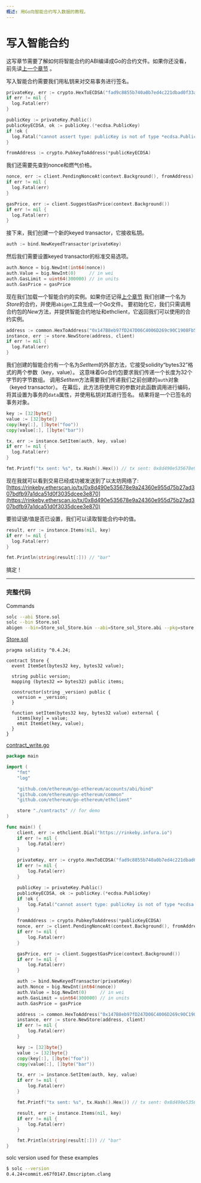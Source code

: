 ```yaml
---
概述: 用Go向智能合约写入数据的教程。
---
```


# 写入智能合约

这写章节需要了解如何将智能合约的ABI编译成Go的合约文件。如果你还没看， 前先读[上一个章节](../smart-contract-compile) 。

写入智能合约需要我们用私钥来对交易事务进行签名。

```go
privateKey, err := crypto.HexToECDSA("fad9c8855b740a0b7ed4c221dbad0f33a83a49cad6b3fe8d5817ac83d38b6a19")
if err != nil {
  log.Fatal(err)
}

publicKey := privateKey.Public()
publicKeyECDSA, ok := publicKey.(*ecdsa.PublicKey)
if !ok {
  log.Fatal("cannot assert type: publicKey is not of type *ecdsa.PublicKey")
}

fromAddress := crypto.PubkeyToAddress(*publicKeyECDSA)
```

我们还需要先查到nonce和燃气价格。


```go
nonce, err := client.PendingNonceAt(context.Background(), fromAddress)
if err != nil {
  log.Fatal(err)
}

gasPrice, err := client.SuggestGasPrice(context.Background())
if err != nil {
  log.Fatal(err)
}
```

接下来，我们创建一个新的keyed transactor，它接收私钥。

```go
auth := bind.NewKeyedTransactor(privateKey)
```

然后我们需要设置keyed transactor的标准交易选项。

```go
auth.Nonce = big.NewInt(int64(nonce))
auth.Value = big.NewInt(0)     // in wei
auth.GasLimit = uint64(300000) // in units
auth.GasPrice = gasPrice
```

现在我们加载一个智能合约的实例。如果你还记得[上个章节](../smart-contract-compile) 我们创建一个名为*Store*的合约，并使用`abigen`工具生成一个Go文件。 要初始化它，我们只需调用合约包的*New*方法，并提供智能合约地址和ethclient，它返回我们可以使用的合约实例。

```go
address := common.HexToAddress("0x147B8eb97fD247D06C4006D269c90C1908Fb5D54")
instance, err := store.NewStore(address, client)
if err != nil {
  log.Fatal(err)
}
```

我们创建的智能合约有一个名为*SetItem*的外部方法，它接受solidity“bytes32”格式的两个参数（key，value）。 这意味着Go合约包要求我们传递一个长度为32个字节的字节数组。 调用*SetItem*方法需要我们传递我们之前创建的`auth`对象（keyed transactor）。 在幕后，此方法将使用它的参数对此函数调用进行编码，将其设置为事务的`data`属性，并使用私钥对其进行签名。 结果将是一个已签名的事务对象。


```go
key := [32]byte{}
value := [32]byte{}
copy(key[:], []byte("foo"))
copy(value[:], []byte("bar"))

tx, err := instance.SetItem(auth, key, value)
if err != nil {
  log.Fatal(err)
}

fmt.Printf("tx sent: %s", tx.Hash().Hex()) // tx sent: 0x8d490e535678e9a24360e955d75b27ad307bdfb97a1dca51d0f3035dcee3e870
```

现在我就可以看到交易已经成功被发送到了以太坊网络了: [https://rinkeby.etherscan.io/tx/0x8d490e535678e9a24360e955d75b27ad307bdfb97a1dca51d0f3035dcee3e870](https://rinkeby.etherscan.io/tx/0x8d490e535678e9a24360e955d75b27ad307bdfb97a1dca51d0f3035dcee3e870)

要验证键/值是否已设置，我们可以读取智能合约中的值。

```go
result, err := instance.Items(nil, key)
if err != nil {
  log.Fatal(err)
}

fmt.Println(string(result[:])) // "bar"
```

搞定！

---

### 完整代码

Commands

```bash
solc --abi Store.sol
solc --bin Store.sol
abigen --bin=Store_sol_Store.bin --abi=Store_sol_Store.abi --pkg=store --out=Store.go
```

[Store.sol](https://github.com/miguelmota/ethereum-development-with-go-book/blob/master/code/contracts/Store.sol)

```solidity
pragma solidity ^0.4.24;

contract Store {
  event ItemSet(bytes32 key, bytes32 value);

  string public version;
  mapping (bytes32 => bytes32) public items;

  constructor(string _version) public {
    version = _version;
  }

  function setItem(bytes32 key, bytes32 value) external {
    items[key] = value;
    emit ItemSet(key, value);
  }
}
```

[contract_write.go](https://github.com/miguelmota/ethereum-development-with-go-book/blob/master/code/contract_write.go)

```go
package main

import (
	"fmt"
	"log"

	"github.com/ethereum/go-ethereum/accounts/abi/bind"
	"github.com/ethereum/go-ethereum/common"
	"github.com/ethereum/go-ethereum/ethclient"

	store "./contracts" // for demo
)

func main() {
	client, err := ethclient.Dial("https://rinkeby.infura.io")
	if err != nil {
		log.Fatal(err)
	}

	privateKey, err := crypto.HexToECDSA("fad9c8855b740a0b7ed4c221dbad0f33a83a49cad6b3fe8d5817ac83d38b6a19")
	if err != nil {
		log.Fatal(err)
	}

	publicKey := privateKey.Public()
	publicKeyECDSA, ok := publicKey.(*ecdsa.PublicKey)
	if !ok {
		log.Fatal("cannot assert type: publicKey is not of type *ecdsa.PublicKey")
	}

	fromAddress := crypto.PubkeyToAddress(*publicKeyECDSA)
	nonce, err := client.PendingNonceAt(context.Background(), fromAddress)
	if err != nil {
		log.Fatal(err)
	}

	gasPrice, err := client.SuggestGasPrice(context.Background())
	if err != nil {
		log.Fatal(err)
	}

	auth := bind.NewKeyedTransactor(privateKey)
	auth.Nonce = big.NewInt(int64(nonce))
	auth.Value = big.NewInt(0)     // in wei
	auth.GasLimit = uint64(300000) // in units
	auth.GasPrice = gasPrice

	address := common.HexToAddress("0x147B8eb97fD247D06C4006D269c90C1908Fb5D54")
	instance, err := store.NewStore(address, client)
	if err != nil {
		log.Fatal(err)
	}

	key := [32]byte{}
	value := [32]byte{}
	copy(key[:], []byte("foo"))
	copy(value[:], []byte("bar"))

	tx, err := instance.SetItem(auth, key, value)
	if err != nil {
		log.Fatal(err)
	}

	fmt.Printf("tx sent: %s", tx.Hash().Hex()) // tx sent: 0x8d490e535678e9a24360e955d75b27ad307bdfb97a1dca51d0f3035dcee3e870

	result, err := instance.Items(nil, key)
	if err != nil {
		log.Fatal(err)
	}

	fmt.Println(string(result[:])) // "bar"
}
```

solc version used for these examples

```bash
$ solc --version
0.4.24+commit.e67f0147.Emscripten.clang
```
